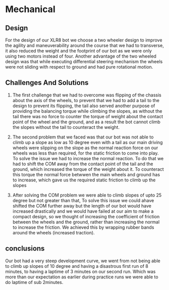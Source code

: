 # Mechanical

## Design
For the design of our XLR8 bot we choose a two wheeler design to improve the agility and maneuverability around the course that we had to transverse, it also reduced the weight and the footprint of our bot as we were only using two motors instead of four. Another advantage of the two wheeled design was that while executing differential steering mechanism the wheels were not sliding with respect to ground and had pure rotational motion.

## Challenges And Solutions 

1. The first challenge that we had to overcome was flipping of the chassis about the axis of the wheels, to prevent that we had to add a tail to the design to prevent its flipping, the tail also served another purpose of providing the balancing torque while climbing the slopes, as without the tail there was no force to counter the torque of weight about the contact point of the wheel and the ground, and as a result the bot cannot climb the slopes without the tail to counteract the weight.

2. The second problem that we faced was that our bot was not able to climb up a slope as low as 10 degree even with a tail as our main driving wheels were slipping on the slope as the normal reaction force on our wheels was less than required, for the static friction to come into play. To solve the issue we had to increase the normal reaction. To do that we had to shift the COM away from the contact point of the tail and the ground, which increased the torque of the weight about it. To counteract this torque the normal force betwwen the main wheels and ground has to increase, which gave us the required static friction to climb up the slopes

3. After solving the COM problem we were able to climb slopes of upto 25 degree but not greater than that, To solve this issue we could ahave shifted the COM further away but the length of our bot would have increased drastically and we would have failed at our aim to make a compact design, so we thought of increasing the coefficient of friction between the wheels and the ground, rather than increasing the normal to increase the friction. We achieved this by wrapping rubber bands around the wheels (increased traction).

## conclusions

Our bot had a very steep development curve, we went from not being able to climb up slopes of 10 degree and having a disastrous first run of 8 minutes, to having a laptime of 3 minutes on our second run. Which was more than our expectation as earlier during practice runs we were able to do laptime of sub 2minutes. 

